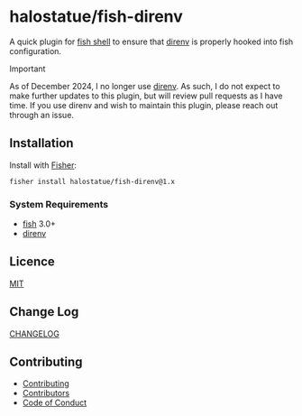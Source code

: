# halostatue/fish-direnv

A quick plugin for [fish shell][] to ensure that [direnv][] is properly hooked
into fish configuration.

> [!IMPORTANT]
>
> As of December 2024, I no longer use [direnv][]. As such, I do not expect to
> make further updates to this plugin, but will review pull requests as I have
> time. If you use direnv and wish to maintain this plugin, please reach out
> through an issue.

## Installation

Install with [Fisher][]:

```fish
fisher install halostatue/fish-direnv@1.x
```

### System Requirements

- [fish][] 3.0+
- [direnv][]

## Licence

[MIT](./LICENCE.md)

## Change Log

[CHANGELOG](./CHANGELOG.md)

## Contributing

- [Contributing](./CONTRIBUTING.md)
- [Contributors](./CONTRIBUTORS.md)
- [Code of Conduct](./CODE_OF_CONDUCT.md)

[fish shell]: https://fishshell.com 'friendly interactive shell'
[direnv]: http://direnv.net
[fisher]: https://github.com/jorgebucaran/fisher
[fish]: https://github.com/fish-shell/fish-shell
